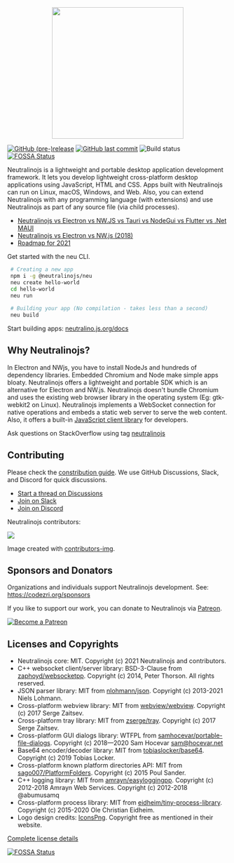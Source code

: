 <div align="center">
  <img src="https://cdn.rawgit.com/neutralinojs/neutralinojs.github.io/b667f2c2/docs/nllogo.png" style="width:300px;"/>
</div>

[![GitHub (pre-)release](https://img.shields.io/github/release/neutralinojs/neutralinojs/all.svg)](https://github.com/neutralinojs/neutralinojs/releases)
[![GitHub last commit](https://img.shields.io/github/last-commit/neutralinojs/neutralinojs.svg)](https://github.com/neutralinojs/neutralinojs/commits/main)
![Build status](https://github.com/neutralinojs/neutralinojs/actions/workflows/test_suite.yml/badge.svg)
[![FOSSA Status](https://app.fossa.com/api/projects/git%2Bgithub.com%2Fneutralinojs%2Fneutralinojs.svg?type=shield)](https://app.fossa.com/projects/git%2Bgithub.com%2Fneutralinojs%2Fneutralinojs?ref=badge_shield)

Neutralinojs is a lightweight and portable desktop application development framework. It lets you develop lightweight cross-platform desktop applications using JavaScript, HTML and CSS. Apps built with Neutralinojs can run on Linux, macOS, Windows, and Web. Also, you can extend Neutralinojs with any programming language (with extensions) and use Neutralinojs as part of any source file (via child processes). 

- [Neutralinojs vs Electron vs NW.JS vs Tauri vs NodeGui vs Flutter vs .Net MAUI](https://github.com/Elanis/web-to-desktop-framework-comparison)
- [Neutralinojs vs Electron vs NW.js (2018)](https://github.com/neutralinojs/evaluation)
- [Roadmap for 2021](https://github.com/neutralinojs/roadmap#roadmapplan-2021)

Get started with the neu CLI.

```bash
 # Creating a new app
 npm i -g @neutralinojs/neu
 neu create hello-world
 cd hello-world
 neu run
 
 # Building your app (No compilation - takes less than a second)
 neu build
```

Start building apps: [neutralino.js.org/docs](https://neutralino.js.org/docs)
 
## Why Neutralinojs? 

In Electron and NWjs, you have to install NodeJs and hundreds of dependency libraries. Embedded Chromium and Node make simple apps bloaty. Neutralinojs offers a lightweight and portable SDK which is an alternative for Electron and NW.js. Neutralinojs doesn't bundle Chromium and uses the existing web browser library in the operating system (Eg: gtk-webkit2 on Linux). Neutralinojs implements a WebSocket connection for native operations and embeds a static web server to serve the web content. Also, it offers a built-in [JavaScript client library](https://github.com/neutralinojs/neutralino.js) for developers.

Ask questions on StackOverflow using tag [neutralinojs](https://stackoverflow.com/questions/tagged/neutralinojs)

## Contributing

Please check the [constribution guide](https://neutralino.js.org/docs/contributing/framework-developer-guide). We use GitHub Discussions, Slack, and Discord for quick discussions. 
  * [Start a thread on Discussions](https://github.com/neutralinojs/neutralinojs/discussions)
  * [Join on Slack](https://join.slack.com/t/neutralinojs/shared_invite/zt-b7mbivj5-pKpO6U5drmeT68vKD_pc6w)
  * [Join on Discord](https://discord.gg/cybpp4guTJ)

Neutralinojs contributors:

<a href="https://github.com/neutralinojs/neutralinojs/graphs/contributors">
  <img src="https://contributors-img.firebaseapp.com/image?repo=neutralinojs/neutralinojs" />
</a>

Image created with [contributors-img](https://contributors-img.firebaseapp.com).

## Sponsors and Donators

Organizations and individuals support Neutralinojs development. See: https://codezri.org/sponsors

If you like to support our work, you can donate to Neutralinojs via [Patreon](https://www.patreon.com/shalithasuranga).

[![Become a Patreon](https://c5.patreon.com/external/logo/become_a_patron_button.png)](https://www.patreon.com/shalithasuranga)

## Licenses and Copyrights

- Neutralinojs core: MIT. Copyright (c) 2021 Neutralinojs and contributors.
- C++ websocket client/server library: BSD-3-Clause from [zaphoyd/websocketpp](https://github.com/zaphoyd/websocketpp). Copyright (c) 2014, Peter Thorson. All rights reserved.
- JSON parser library: MIT from [nlohmann/json](https://github.com/nlohmann/json). Copyright (c) 2013-2021 Niels Lohmann.
- Cross-platform webview library: MIT from [webview/webview](https://github.com/webview/webview). Copyright (c) 2017 Serge Zaitsev. 
- Cross-platform tray library: MIT from [zserge/tray](https://github.com/zserge/tray). Copyright (c) 2017 Serge Zaitsev. 
- Cross-platform GUI dialogs library: WTFPL from [samhocevar/portable-file-dialogs](https://github.com/samhocevar/portable-file-dialogs). Copyright (c) 2018—2020 Sam Hocevar <sam@hocevar.net>
- Base64 encoder/decoder library: MIT from [tobiaslocker/base64](https://github.com/tobiaslocker/base64). Copyright (c) 2019 Tobias Locker.
- Cross-platform known platform directories API: MIT from [sago007/PlatformFolders](https://github.com/sago007/PlatformFolders). Copyright (c) 2015 Poul Sander.
- C++ logging library: MIT from [amrayn/easyloggingpp](https://github.com/amrayn/easyloggingpp). Copyright (c) 2012-2018 Amrayn Web Services. Copyright (c) 2012-2018 @abumusamq
- Cross-platform process library: MIT from [eidheim/tiny-process-library](https://gitlab.com/eidheim/tiny-process-library). Copyright (c) 2015-2020 Ole Christian Eidheim.
- Logo design credits: [IconsPng](https://www.iconspng.com/image/2688/atom-orange). Copyright free as mentioned in their website. 

[Complete license details](LICENSE)

[![FOSSA Status](https://app.fossa.com/api/projects/git%2Bgithub.com%2Fneutralinojs%2Fneutralinojs.svg?type=large)](https://app.fossa.com/projects/git%2Bgithub.com%2Fneutralinojs%2Fneutralinojs?ref=badge_large)

